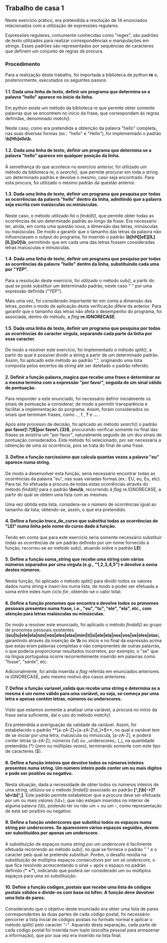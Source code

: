 ## Trabalho de casa 1

Neste exercício prático, era pretendida a resolução de 14 enunciados relacionados com a utilização de expressões regulares.

Expressões regulares, comumente conhecidas como "regex", são padrões de texto utilizados para realizar correspondências e manipulações em _strings_. Esses padrões são representados por sequências de caracteres que definem um conjunto de regras de procura.

### Procedimento
Para a realização deste trabalho, foi importada a biblioteca de _python_ **re** e, posteriormente, executados os seguintes passos.

#### 1.1. Dada uma linha de texto, definir um programa que determina se a palavra "hello" aparece no início da linha.
Em _python_ existe um método da biblioteca re que permite obter somente palavras que se encontrem no inicio da 
frase, que correspondam às regras definidas, denominado _match()_.

Neste caso, como era pretendida a obtenção da palavra "hello" completa, nas suas diversas formas (ex.: "hello" e "Hello"), foi implementado o padrão **\b[Hh]ello\b**.

#### 1.2. Dada uma linha de texto, definir um programa que determina se a palavra "hello" aparece em qualquer posição da linha.
À semelhança do que acontece no exercício anterior, foi utilizado um método da biblioteca re, o _search()_, que permite procurar em toda a string um determinado padrão e devolve o mesmo, caso seja encontrado. Para esta procura, foi utilizado o mesmo padrão da questão anterior.

#### 1.3. Dada uma linha de texto, definir um programa que pesquisa por todas as ocorrências da palavra "hello" dentro da linha, admitindo que a palavra seja escrita com maiúsculas ou minúsculas.
Neste caso, o método utilizado foi o _findall()_, que permite obter todas as ocorrências de um determinado padrão ao longo da frase. Era necessário ter, ainda, em conta uma questão nova, a dimensão das letras, minúsculas ou maiúsculas. De modo a garantir que o tamanho das letras da palavra não influenciavam o output do programa, foi inserido o padrão **\b[hH][eE][lL][lL][oO]\b**, permitindo que em cada uma das letras fossem consideradas letras maiúsculas e minúsculas.

#### 1.4. Dada uma linha de texto, definir um programa que pesquisa por todas as ocorrências da palavra "hello" dentro da linha, substituindo cada uma por "*YEP*".
Para a resolução deste exercício, foi utilizado o método _sub()_, a partir do qual se pode substituir um determinado padrão, neste caso " " por uma expressão definida ("YEP"). 

Mais uma vez, foi considerado importante ter em conta a dimensão das letras, porém o modo de aplicação desta verificação difere da anterior. Para garantir que o tamanho das letras não afeta o desempenho do programa, foi associada, dentro do método, a _flag_ **re.IGNORECASE**.

#### 1.5. Dada uma linha de texto, definir um programa que pesquisa por todas as ocorrências do caracter vírgula, separando cada parte da linha por esse caracter.

De modo a resolver este exercício, foi implementado o método _split()_, a partir do qual é possível dividir a string a partir de um determinado padrão. Assim, foi aplicado este método ao padrão ",", originando uma lista composta pelos excertos da _string_ até ser detetado o padrão referido.

#### 2. Definir a função palavra_magica que recebe uma frase e determinar se a mesma termina com a expressão "por favor", seguida de um sinal válido de pontuação.
Para responder a este enunciado, foi necessário definir inicialmente os sinais de pontuação a considerar, de modo a permitir transparência e facilitar a implementação do porgrama. Assim, foram considerados os sinais que terminam frases, como **.** , **!** , **?** e **...** .

Após este processo de decisão, foi aplicado ao método _search()_ o padrão **por favor[\!\.\?]$|por favor\.{3}$**, procurando verificar somente no final das frases se existiria um "por favor", naturalmente seguido de um dos sinais de pontuação considerados. Este método foi selecionado, por ser necessária a obtenção de uma só ocorrência, pois se trata do final de uma frase.

#### 3. Define a função narcissismo que calcula quantas vezes a palavra "eu" aparece numa string.
De modo a desenvolver esta função, seria necessário encontrar todas as ocorrências da palavra "eu", nas suas variadas formas (ex.: EU, eu, Eu, etc). Para tal, foi efetuada a procura de todas estas ocorrências através do método _findall()_ para o padrão **\beu\b**, recorrendo à _flag_ re.IGNORECASE, a partir do qual se obtém uma lista com as mesmas.

Uma vez obtida esta lista, considera-se o número de ocorrências igual ao tamanho da lista, obtendo-se, assim, o que era pretendido.

#### 4. Define a função troca_de_curso que substitui todas as ocorrências de "LEI" numa linha pelo nome do curso dado à função.
Tendo em conta que para este exercício seria somente necessário substituir todas as ocorrências de um padrão definido por um nome fornecido à função, recorreu-se ao método _sub()_, atuando sobre o padrão **LEI**.

#### 5. Define a função soma_string que recebe uma string com vários números separados por uma vírgula (e.g., "1,2,3,4,5") e devolve a soma destes números.
Nesta função, foi aplicado o método _split()_ para dividir todos os valores dados numa _string_ e inseri-los numa lista, de modo a poder ser efetuada a soma entre estes num ciclo _for_, obtendo-se o valor total.

#### 6. Define a função pronomes que encontra e devolve todos os pronomes pessoais presentes numa frase, i.e., "eu", "tu", "ele", "ela", etc., com atenção para letras maiúsculas ou minúsculas.
De modo a resolver este enunciado, foi aplicado o método _findall()_ ao grupo de pronomes pessoais existentes 
(**(eu|tu|ele|ela|nós|vós|eles|elas|mim|ti|si|ele|ela|nos|vos|se|eles|elas**), garantindo através da inserção de **\b** no início e no final da espressão acima que estas eram palavras completas e não componentes de outras palavras, o que poderia proporcionar resultados incorretos, por exemplo, o "se" que na língua portuguêsa ocorre recorrentemente inserido em palavras como "fosse", "sente", etc.

Adicionalmente, foi ainda inserida a _flag_ referida em enunciados anteriores re.IGNORECASE, pelo mesmo motivo dos casos anteriores.

#### 7. Define a função variavel_valida que recebe uma string e determina se a mesma é um nome válido para uma variável, ou seja, se começa por uma letra e apenas contém letras, números ou underscores.
Visto que estamos somente a analisar uma variável, a procura no início da frase seria suficiente, daí o uso do método _match()_. 

Era pretendida a averiguação da validade da variável. Assim, foi estabelecido o padrão **[a-zA-Z]+[a-zA-Z\d_]*$**,
no qual a variável tem de se iniciar por uma letra, maiúscula ou minúscula, [a-zA-Z], e poderá conter letras (a-zA-Z), números (\d) ou _underscores_ (_), na quantidade pretendida (*) (zero ou múltiplas vezes), terminando somente com este tipo de caracteres ($).

#### 8. Define a função inteiros que devolve todos os números inteiros presentes numa string. Um número inteiro pode conter um ou mais dígitos e pode ser positivo ou negativo.
Nesta situação, dada a necessidade de obter todos os números inteiros de uma _string_, utilizou-se o método _findall()_ associado ao padrão **[^,]\b[-+]?\d+\b[^,]**. Este padrão permite estabelecer que a procura deve ser efetuada por um ou mais valores (\d+), que não estejam inseridos no interior de alguma palavra (\b), podendo ter ou não um + ou um -, como representação de este ser positivo ou negativo.

#### 9. Define a função underscores que substitui todos os espaços numa string por underscores. Se aparecerem vários espaços seguidos, devem ser substituídos por apenas um underscore.
A substituição de espaços numa _string_ por um _underscore_ é facilmente efetuada recorrendo ao método _sub()_, no qual se fornece o padrão " " e o caracter pelo qual se pretende substituir. Porém, o desafio residia na substituição de múltiplos espaços consecutivos por um só _underscore_, o que fica resolvido acrescentando o sinal + após o espaço no padrão definido (**" +"**), indicando que poderá ser considerado um ou múltiplos espaços para uma só substituição.

#### 10. Define a função codigos_postais que recebe uma lista de códigos postais válidos e divide-os com base no hífen. A função deve devolver uma lista de pares.
Considerando que o objetivo deste enunciado era obter uma lista de pares correspondentes às duas partes de cada código postal, foi necessário percorrer a lista inicial de códigos postais no formato normal e aplicar o método _split()_ pelo caracter "**-**". Aquando desta separação, cada parte de cada código postal foi inserida num tuplo (escolha pessoal para armazenar a informação), que por sua vez era inserido na lista final.